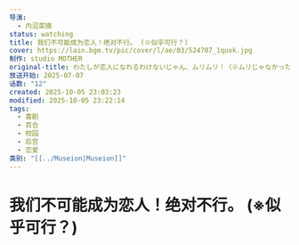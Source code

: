 ```yaml
---
导演:
  - 内沼菜摘
status: watching
title: 我们不可能成为恋人！绝对不行。 (※似乎可行？)
cover: https://lain.bgm.tv/pic/cover/l/ae/03/524707_1quxk.jpg
制作: studio MOTHER
original-title: わたしが恋人になれるわけないじゃん、ムリムリ！（※ムリじゃなかった!?）
放送开始: 2025-07-07
话数: "12"
created: 2025-10-05 23:03:23
modified: 2025-10-05 23:22:14
tags:
  - 喜剧
  - 百合
  - 校园
  - 后宫
  - 恋爱
类别: "[[../Museion|Museion]]"
---
```


# 我们不可能成为恋人！绝对不行。 (※似乎可行？)
